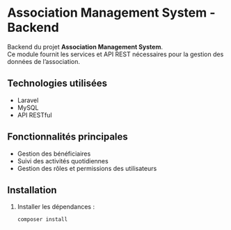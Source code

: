 # Association Management System - Backend

Backend du projet **Association Management System**.  
Ce module fournit les services et API REST nécessaires pour la gestion des données de l’association.

## Technologies utilisées
- Laravel  
- MySQL  
- API RESTful  

## Fonctionnalités principales
- Gestion des bénéficiaires  
- Suivi des activités quotidiennes  
- Gestion des rôles et permissions des utilisateurs  

## Installation
1. Installer les dépendances :  
   ```bash
   composer install
